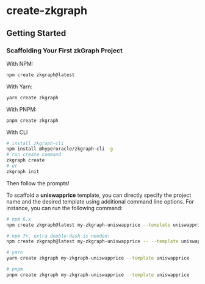 # create-zkgraph

## Getting Started

### Scaffolding Your First zkGraph Project

With NPM:
```bash
npm create zkgraph@latest
```

With Yarn:

```bash
yarn create zkgraph
```

With PNPM:

```bash
pnpm create zkgraph
```

With CLI

```bash
# install zkgraph-cli
npm install @hyperoracle/zkgraph-cli -g
# run create command
zkgraph create
# or
zkgraph init
```

Then follow the prompts!

To scaffold a **uniswapprice** template, you can directly specify the project name and the desired template using additional command line options. For instance, you can run the following command:

```sh
# npm 6.x
npm create zkgraph@latest my-zkgraph-uniswapprice --template uniswapprice

# npm 7+, extra double-dash is needed:
npm create zkgraph@latest my-zkgraph-uniswapprice -- --template uniswapprice

# yarn
yarn create zkgraph my-zkgraph-uniswapprice --template uniswapprice

# pnpm
pnpm create zkgraph my-zkgraph-uniswapprice --template uniswapprice
```
